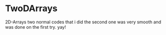# TwoDArrays
 2D-Arrays two normal codes that i did the second one was very smooth and was done on the first try. yay!
